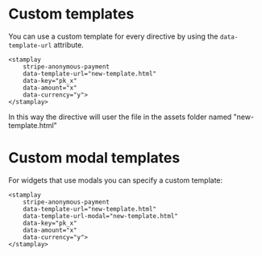 # Custom templates
You can use a custom template for every directive by using the `data-template-url` attribute.
	
	<stamplay 
		stripe-anonymous-payment
		data-template-url="new-template.html" 
		data-key="pk_x" 
		data-amount="x" 
		data-currency="y">
	</stamplay>

In this way the directive will user the file in the assets folder named "new-template.html"

# Custom modal templates
For widgets that use modals you can specify a custom template:

	<stamplay 
		stripe-anonymous-payment
		data-template-url="new-template.html"
		data-template-url-modal="new-template.html" 
		data-key="pk_x" 
		data-amount="x" 
		data-currency="y">
	</stamplay>    
   